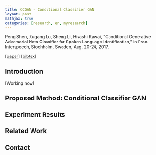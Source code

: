 ```yaml
---
title: CCGAN - Conditional Classifier GAN
layout: post
mathjax: true
categories: [research, en, myresearch]
---
```


Peng Shen, Xugang Lu, Sheng Li, Hisashi Kawai, "Conditional Generative Adversarial Nets Classifier for Spoken Language Identification," in Proc. Interspeech, Stochholm, Sweden, Aug. 20-24, 2017.

<a href="http://www.isca-speech.org/archive/Interspeech_2017/pdfs/0553.PDF" target="_blank">[paper]</a> [<a href="/resources/ccgan_bibtex.txt">bibtex</a>]

## Introduction

[Working now]

## Proposed Method: Conditional Classifier GAN

## Experiment Results

## Related Work

## Contact

